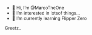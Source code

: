 - 👋 Hi, I’m @MarcoTheOne
- 👀 I’m interested in lotsof things...
- 🌱 I’m currently learning Flipper Zero

Greetz..
